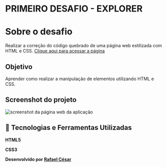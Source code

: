 # PRIMEIRO DESAFIO - EXPLORER

# Sobre o desafio

Realizar a correção do código quebrado de uma página web estilizada com HTML e CSS. [Clique aqui para acessar a página](https://rafaelfrodz.github.io/rocketseat-explorer-desafio01/)

## Objetivo

Aprender como realizar a manipulação de elementos utilizando HTML e CSS.

## Screenshot do projeto
<img alt="screenshot da página web da aplicação" src="https://i.imgur.com/0ABqArA.png">

## 🚀 Tecnologias e Ferramentas Utilizadas

**HTML5**

**CSS3**

**Desenvolvido por [Rafael César](https://github.com/rafaelfrodz/)**
